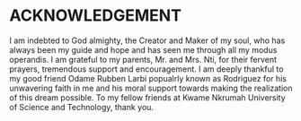 # ACKNOWLEDGEMENT
I am indebted to God almighty, the Creator and Maker of my soul, who has always been my guide and hope and has seen me through all my modus operandis.
I am grateful to my parents, Mr. and Mrs. Nti, for their fervent prayers, tremendous support and encouragement.
I am deeply thankful to my good friend Odame Rubben Larbi popualrly known as Rodriguez for his unwavering faith in me and his moral support towards making the realization of this dream possible.
To my fellow friends at Kwame Nkrumah University of Science and Technology, thank you.
